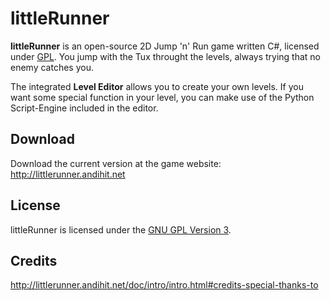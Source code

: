 littleRunner
============

**littleRunner** is an open-source 2D Jump 'n' Run game written C#, licensed under [GPL](#license).
You jump with the Tux throught the levels, always trying that no enemy catches you.

The integrated **Level Editor** allows you to create your own levels.
If you want some special function in your level, you can make use of the Python Script-Engine included in the editor. 


Download
--------

Download the current version at the game website: http://littlerunner.andihit.net

License
-------

littleRunner is licensed under the [GNU GPL Version 3](https://github.com/andihit/littleRunner/blob/master/GPL-LICENSE.txt).

Credits
-------

http://littlerunner.andihit.net/doc/intro/intro.html#credits-special-thanks-to